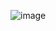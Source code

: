 
![image](https://user-images.githubusercontent.com/54857444/227341601-d1c30553-bd5f-424f-bd37-cdc2a1a934f5.png)
